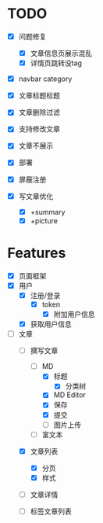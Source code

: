 # TODO

- [x] 问题修复
  - [x] 文章信息页展示混乱
  - [x] 详情页跳转没tag

- [x] navbar category

- [x] 文章标题标题

- [x] 文章删除过滤

- [x] 支持修改文章

- [x] 文章不展示

- [x] 部署
- [x] 屏蔽注册
- [x] 写文章优化
  - [x] +summary
  - [x] +picture

# Features

- [x] 页面框架
- [x] 用户
  - [x] 注册/登录
    - [x] token
      - [x] 附加用户信息
  - [x] 获取用户信息

- [ ] 文章
  - [ ] 撰写文章
    - [ ] MD
      - [x] 标题
        - [x] 分类树
      - [x] MD Editor
      - [x] 保存
      - [x] 提交
      - [ ] 图片上传
    - [ ] 富文本
  - [x] 文章列表
    - [x] 分页
    - [x] 样式
  - [ ] 文章详情
  - [ ] 标签文章列表

